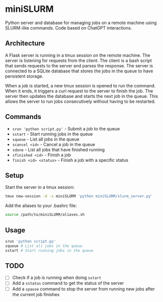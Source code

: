 # miniSLURM
Python server and database for managing jobs on a remote machine using SLURM-like commands.
Code based on ChatGPT interactions.

## Architecture
A Flask server is running in a tmux session on the remote machine. The server is listening for requests from the client. The client is a bash script that sends requests to the server and parses the response. The server is connected to a SQLite database that stores the jobs in the queue to have persistent storage.

When a job is started, a new tmux session is opened to run the command. When it ends, it triggers a curl request to the server to finish the job. The server then updates the database and starts the next job in the queue. This allows the server to run jobs consecutively without having to be restarted.

## Commands
- `srun 'python script.py'` - Submit a job to the queue
- `sstart` - Start running jobs in the queue
- `squeue` - List all jobs in the queue
- `scancel <id>` - Cancel a job in the queue
- `sdone` - List all jobs that have finished running
- `sfinished <id>` - Finish a job 
- `finish <id> <status>` - Finish a job with a specific status

## Setup
Start the server in a tmux session:
```bash
tmux new-session -d -s miniSLURM 'python miniSLURM/slurm_server.py'
```

Add the aliases to your .bashrc file:
```bash
source /path/to/miniSLURM/aliases.sh
```

## Usage
```bash
srun 'python script.py'
squeue # List all jobs in the queue
sstart # Start running jobs in the queue
```

<!-- ## Issues
- Proxy blocking curl requests
  - Solution: Add the following to your .bashrc file
```bash
alias curl='curl --noproxy localhost'
``` -->

## TODO
- [ ] Check if a job is running when doing `sstart`
- [ ] Add a `sstatus` command to get the status of the server
- [ ] Add a `spause` command to stop the server from running new jobs after the current job finishes